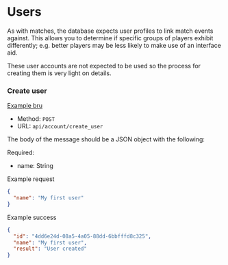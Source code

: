 # Users
As with matches, the database expects user profiles to link match events against. This allows you to determine if specific groups of players exhibit differently; e.g. better players may be less likely to make use of an interface aid.

These user accounts are not expected to be used so the process for creating them is very light on details.

### Create user
[Example bru](/bru/Matches/Create_user.bru)
- Method: `POST`
- URL: `api/account/create_user`

The body of the message should be a JSON object with the following:

Required:
- name: String
  
Example request
```json
{
  "name": "My first user"
}
```

Example success
```json
{
  "id": "4dd6e24d-08a5-4a05-88dd-6bbfffd8c325",
  "name": "My first user",
  "result": "User created"
}
```
